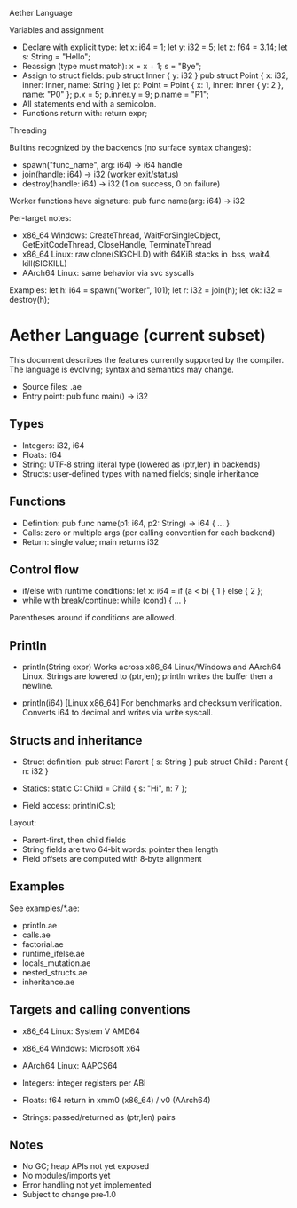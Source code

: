 Aether Language

Variables and assignment
- Declare with explicit type:
  let x: i64 = 1;
  let y: i32 = 5;
  let z: f64 = 3.14;
  let s: String = "Hello";
- Reassign (type must match):
  x = x + 1;
  s = "Bye";
- Assign to struct fields:
  pub struct Inner { y: i32 }
  pub struct Point { x: i32, inner: Inner, name: String }
  let p: Point = Point { x: 1, inner: Inner { y: 2 }, name: "P0" };
  p.x = 5;
  p.inner.y = 9;
  p.name = "P1";
- All statements end with a semicolon.
- Functions return with:
  return expr;


Threading

Builtins recognized by the backends (no surface syntax changes):
- spawn("func_name", arg: i64) -> i64 handle
- join(handle: i64) -> i32 (worker exit/status)
- destroy(handle: i64) -> i32 (1 on success, 0 on failure)

Worker functions have signature:
pub func name(arg: i64) -> i32

Per-target notes:
- x86_64 Windows: CreateThread, WaitForSingleObject, GetExitCodeThread, CloseHandle, TerminateThread
- x86_64 Linux: raw clone(SIGCHLD) with 64KiB stacks in .bss, wait4, kill(SIGKILL)
- AArch64 Linux: same behavior via svc syscalls

Examples:
let h: i64 = spawn("worker", 101);
let r: i32 = join(h);
let ok: i32 = destroy(h);

# Aether Language (current subset)

This document describes the features currently supported by the compiler. The language is evolving; syntax and semantics may change.

- Source files: .ae
- Entry point: pub func main() -> i32

## Types

- Integers: i32, i64
- Floats: f64
- String: UTF‑8 string literal type (lowered as (ptr,len) in backends)
- Structs: user‑defined types with named fields; single inheritance

## Functions

- Definition:
  pub func name(p1: i64, p2: String) -> i64 { ... }
- Calls: zero or multiple args (per calling convention for each backend)
- Return: single value; main returns i32

## Control flow

- if/else with runtime conditions:
  let x: i64 = if (a < b) { 1 } else { 2 };
- while with break/continue:
  while (cond) { ... }

Parentheses around if conditions are allowed.

## Println

- println(String expr)
  Works across x86_64 Linux/Windows and AArch64 Linux.
  Strings are lowered to (ptr,len); println writes the buffer then a newline.

- println(i64) [Linux x86_64]
  For benchmarks and checksum verification. Converts i64 to decimal and writes via write syscall.

## Structs and inheritance

- Struct definition:
  pub struct Parent { s: String }
  pub struct Child : Parent { n: i32 }

- Statics:
  static C: Child = Child { s: "Hi", n: 7 };

- Field access:
  println(C.s);

Layout:
- Parent‑first, then child fields
- String fields are two 64‑bit words: pointer then length
- Field offsets are computed with 8‑byte alignment

## Examples

See examples/*.ae:
- println.ae
- calls.ae
- factorial.ae
- runtime_ifelse.ae
- locals_mutation.ae
- nested_structs.ae
- inheritance.ae

## Targets and calling conventions

- x86_64 Linux: System V AMD64
- x86_64 Windows: Microsoft x64
- AArch64 Linux: AAPCS64

- Integers: integer registers per ABI
- Floats: f64 return in xmm0 (x86_64) / v0 (AArch64)
- Strings: passed/returned as (ptr,len) pairs

## Notes

- No GC; heap APIs not yet exposed
- No modules/imports yet
- Error handling not yet implemented
- Subject to change pre‑1.0
